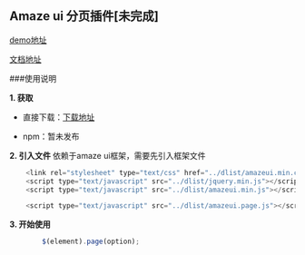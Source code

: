 ## Amaze ui 分页插件[未完成]

[demo地址](https://lscho.github.io/am-page/docs/demo.html "demo地址")

[文档地址](https://github.com/lscho/am-page/blob/gh-pages/docs/doc.md "文档地址")

###使用说明

**1. 获取**

- 直接下载：[下载地址](https://github.com/lscho/am-page/archive/master.zip)

- npm：暂未发布

**2. 引入文件**
依赖于amaze ui框架，需要先引入框架文件
```javascript
    <link rel="stylesheet" type="text/css" href="../dlist/amazeui.min.css">
    <script type="text/javascript" src="../dlist/jquery.min.js"></script>
    <script type="text/javascript" src="../dlist/amazeui.min.js"></script>

    <script type="text/javascript" src="../dlist/amazeui.page.js"></script>
```

**3. 开始使用**

```javascript
        $(element).page(option);
```



